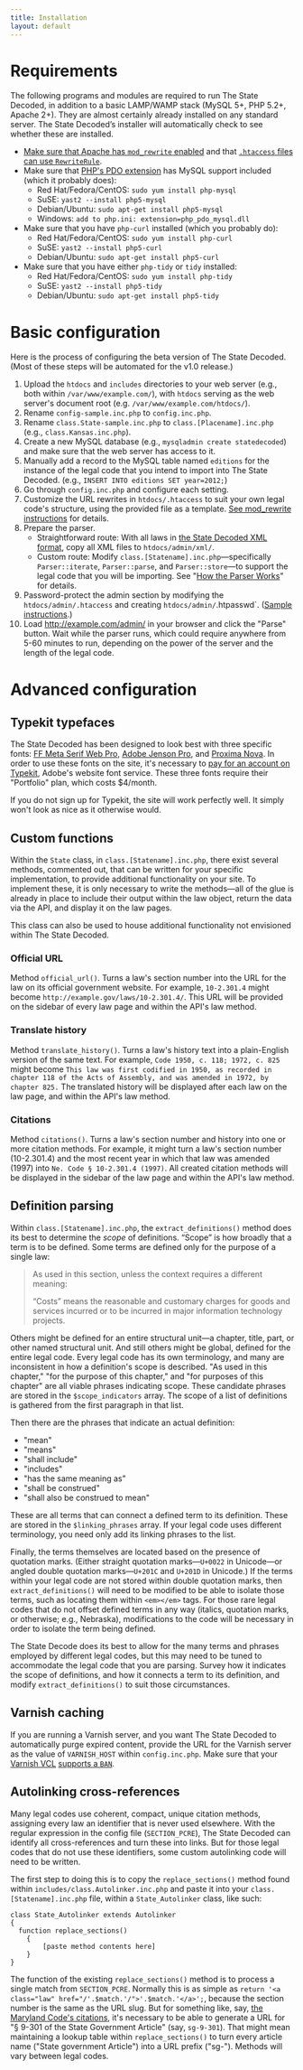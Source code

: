 ```yaml
---
title: Installation
layout: default
---
```


# Requirements

The following programs and modules are required to run The State Decoded, in addition to a basic LAMP/WAMP stack (MySQL 5+, PHP 5.2+, Apache 2+). They are almost certainly already installed on any standard server. The State Decoded’s installer will automatically check to see whether these are installed.

* [Make sure that Apache has `mod_rewrite` enabled](http://stackoverflow.com/questions/9021425/how-to-check-if-mod-rewrite-is-enabled-in-php) and that [`.htaccess` files can use `RewriteRule`](https://help.ubuntu.com/community/EnablingUseOfApacheHtaccessFiles).
* Make sure that [PHP's PDO extension](http://php.net/manual/en/book.pdo.php) has MySQL support included (which it probably does):
	* Red Hat/Fedora/CentOS: `sudo yum install php-mysql`
	* SuSE: `yast2 --install php5-mysql`
	* Debian/Ubuntu: `sudo apt-get install php5-mysql`
	* Windows: `add to php.ini: extension=php_pdo_mysql.dll`
* Make sure that you have `php-curl` installed (which you probably do):
	* Red Hat/Fedora/CentOS: `sudo yum install php-curl`
	* SuSE: `yast2 --install php5-curl`
	* Debian/Ubuntu: `sudo apt-get install php5-curl`
* Make sure that you have either `php-tidy` or `tidy` installed:
	* Red Hat/Fedora/CentOS: `sudo yum install php-tidy`
	* SuSE: `yast2 --install php5-tidy`
	* Debian/Ubuntu: `sudo apt-get install php5-tidy`

# Basic configuration

Here is the process of configuring the beta version of The State Decoded. (Most of these steps will be automated for the v1.0 release.)

1. Upload the `htdocs` and `includes` directories to your web server (e.g., both within `/var/www/example.com/`), with `htdocs` serving as the web server's document root (e.g. `/var/www/example.com/htdocs/`).
1. Rename `config-sample.inc.php` to `config.inc.php`.
1. Rename `class.State-sample.inc.php` to `class.[Placename].inc.php` (e.g., `class.Kansas.inc.php`).
1. Create a new MySQL database (e.g., `mysqladmin create statedecoded`) and make sure that the web server has access to it.
1. Manually add a record to the MySQL table named `editions` for the instance of the legal code that you intend to import into The State Decoded. (e.g., `INSERT INTO editions SET year=2012;`)
1. Go through `config.inc.php` and configure each setting.
1. Customize the URL rewrites in `htdocs/.htaccess` to suit your own legal code's structure, using the provided file as a template. [See mod_rewrite instructions](http://httpd.apache.org/docs/current/mod/mod_rewrite.html) for details.
1. Prepare the parser.
	* Straightforward route: With all laws in [the State Decoded XML format](xml-format.html), copy all XML files to `htdocs/admin/xml/`.
	* Custom route: Modify `class.[Statename].inc.php`—specifically `Parser::iterate`, `Parser::parse`, and `Parser::store`—to support the legal code that you will be importing. See "[How the Parser Works](parser.html)" for details.
1. Password-protect the admin section by modifying the `htdocs/admin/.htaccess` and creating `htdocs/admin/`.htpasswd`. ([Sample instructions](http://www.seas.upenn.edu/cets/answers/auth-htpasswd.html).)
1. Load http://example.com/admin/ in your browser and click the "Parse" button. Wait while the parser runs, which could require anywhere from 5-60 minutes to run, depending on the power of the server and the length of the legal code.


# Advanced configuration

## Typekit typefaces

The State Decoded has been designed to look best with three specific fonts: [FF Meta Serif Web Pro](https://typekit.com/fonts/ff-meta-serif-web-pro), [Adobe Jenson Pro](https://typekit.com/fonts/adobe-jenson-pro), and [Proxima Nova](https://typekit.com/fonts/proxima-nova). In order to use these fonts on the site, it's necessary to [pay for an account on Typekit](https://typekit.com/plans), Adobe's website font service. These three fonts require their "Portfolio" plan, which costs $4/month.

If you do not sign up for Typekit, the site will work perfectly well. It simply won't look as nice as it otherwise would.

## Custom functions

Within the `State` class, in `class.[Statename].inc.php`, there exist several methods, commented out, that can be written for your specific implementation, to provide additional functionality on your site. To implement these, it is only necessary to write the methods—all of the glue is already in place to include their output within the law object, return the data via the API, and display it on the law pages.

This class can also be used to house additional functionality not envisioned within The State Decoded.

### Official URL

Method `official_url()`. Turns a law's section number into the URL for the law on its official government website. For example, `10-2.301.4` might become `http://example.gov/laws/10-2.301.4/`. This URL will be provided on the sidebar of every law page and within the API's law method.

### Translate history

Method `translate_history()`. Turns a law's history text into a plain-English version of the same text. For example, `Code 1950, c. 118; 1972, c. 825` might become `This law was first codified in 1950, as recorded in chapter 118 of the Acts of Assembly, and was amended in 1972, by chapter 825.` The translated history will be displayed after each law on the law page, and within the API's law method.

### Citations

Method `citations()`. Turns a law's section number and history into one or more citation methods. For example, it might turn a law's section number (10-2.301.4) and the most recent year in which that law was amended (1997) into `Ne. Code § 10-2.301.4 (1997)`. All created citation methods will be displayed in the sidebar of the law page and within the API's law method.

## Definition parsing

Within `class.[Statename].inc.php`, the `extract_definitions()` method does its best to determine the *scope* of definitions. “Scope” is how broadly that a term is to be defined. Some terms are defined only for the purpose of a single law:

> As used in this section, unless the context requires a different meaning:
> 
> “Costs” means the reasonable and customary charges for goods and services incurred or to be incurred in major information technology projects.

Others might be defined for an entire structural unit—a chapter, title, part, or other named structural unit. And still others might be global, defined for the entire legal code. Every legal code has its own terminology, and many are inconsistent in how a definition's scope is described. "As used in this chapter," "for the purpose of this chapter," and "for purposes of this chapter" are all viable phrases indicating scope. These candidate phrases are stored in the `$scope_indicators` array. The scope of a list of definitions is gathered from the first paragraph in that list.

Then there are the phrases that indicate an actual definition:

* "mean"
* "means"
* "shall include"
* "includes"
* "has the same meaning as"
* "shall be construed"
* "shall also be construed to mean"

These are all terms that can connect a defined term to its definition. These are stored in the `$linking_phrases` array. If your legal code uses different terminology, you need only add its linking phrases to the list.

Finally, the terms themselves are located based on the presence of quotation marks. (Either straight quotation marks—`U+0022` in Unicode—or angled double quotation marks—`U+201C` and `U+201D` in Unicode.) If the terms within your legal code are not stored within double quotation marks, then `extract_definitions()` will need to be modified to be able to isolate those terms, such as locating them within `<em></em>` tags. For those rare legal codes that do not offset defined terms in any way (italics, quotation marks, or otherwise; e.g., Nebraska), modifications to the code will be necessary in order to isolate the term being defined.

The State Decode does its best to allow for the many terms and phrases employed by different legal codes, but this may need to be tuned to accommodate the legal code that you are parsing. Survey how it indicates the scope of definitions, and how it connects a term to its definition, and modify `extract_definitions()` to suit those circumstances.

## Varnish caching

If you are running a Varnish server, and you want The State Decoded to automatically purge expired content, provide the URL for the Varnish server as the value of `VARNISH_HOST` within `config.inc.php`. Make sure that your [Varnish VCL](https://www.varnish-cache.org/docs/2.1/tutorial/vcl.html) [supports a `BAN`](https://www.varnish-cache.org/docs/3.0/tutorial/purging.html#bans).

## Autolinking cross-references

Many legal codes use coherent, compact, unique citation methods, assigning every law an identifier that is never used elsewhere. With the regular expression in the config file (`SECTION_PCRE`), The State Decoded can identify all cross-references and turn these into links. But for those legal codes that do not use these identifiers, some custom autolinking code will need to be written.

The first step to doing this is to copy the `replace_sections()` method found within `includes/class.Autolinker.inc.php` and paste it into your `class.[Statename].inc.php` file, within a `State_Autolinker` class, like such:

~~~
class State_Autolinker extends Autolinker
{
  function replace_sections()
    {
        [paste method contents here]
    }
}
~~~

The function of the existing `replace_sections()` method is to process a single match from `SECTION_PCRE`. Normally this is as simple as `return '<a class="law" href="/'.$match.'/">'.$match.'</a>';`, because the section number is the same as the URL slug. But for something like, say, [the Maryland Code's citations](https://github.com/statedecoded/law-identifier/blob/master/Maryland.md), it's necessary to be able to generate a URL for "§ 9-301 of the State Government Article" (say, `sg-9-301`). That might mean maintaining a lookup table within `replace_sections()` to turn every article name ("State government Article") into a URL prefix ("sg-"). Methods will vary between legal codes.
